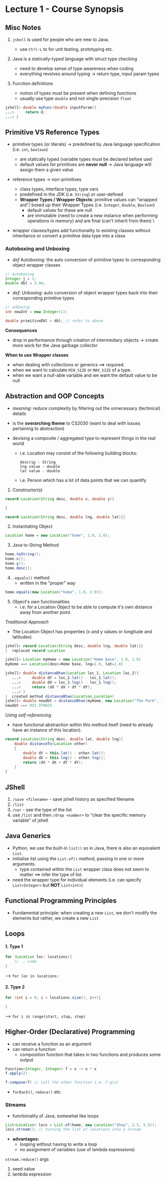 # Lecture 1 - Course Synopsis

## Misc Notes
1. `jshell` is used for people who are new to Java.
    - use `Ctrl-L` to for unit testing, prototyping etc.

2. Java is a statically-typed language with struct type checking
    - need to develop sense of type awareness when coding
    - everything revolves around typing -> return type, input param types

3. Function definitions
    - notion of types must be present when defining functions
    - usually use type `double` and not single-precision `float`

```java
jshell> double myFunc(double inputParam){
...>     return d;
...> }
```

## Primitive VS Reference Types
- primitive types (or literals) -> predefined by Java language specification (i.e. `int`, `boolean`)
	- are statically typed (variable types must be declared before use)
	- default values for primitives are **never null** -> Java language will assign them a given value

- reference types -> non-primitives
    - class types, interface types, type vars
    - predefined in the JDK (i.e. `String`) or user-defined
    - **Wrapper Types / Wrapper Objects**: primitive values can "wrapped ard"/ boxed up their Wrapper Types (i.e. `Integer`, `Double`, `Boolean`)
	    - default values for these are null
	    - are immutable (need to create a new instance when performing operations in memory) and are final (can't inherit from them)
\
- wrapper classes/types add functionality to existing classes without inheritance or convert a primitive data type into a class
### Autoboxing and Unboxing
- *def* Autoboxing: the auto conversion of primitive types to corresponding object wrapper classes
```java
// autoboxing
Integer j = 1;
Double dbl = 3.94;
```

- *def*: Unboxing: auto conversion of object wrapper types back into their corresponding primitive types
```java
// unboxing
int newInt = new Integer(1);

double primitiveDbl = dbl; // refer to above
```

**Consequences**
- drop in performance through creation of intermediary objects -> create more work for the Java garbage collector

**When to use Wrapper classes**
- when dealing with collections or generics $\implies$ required.
- when we want to calculate `MIN_SIZE` or `MAX_SIZE` of a type.
- when we want a null-able variable and we want the default value to be null
## Abstraction and OOP Concepts
- *meaning*: reduce complexity by filtering out the unnecessary (technical) details
- is the **overarching theme** to CS2030 (want to deal with issues pertaining to abstraction)

- devising a composite / aggregated type to represent things in the real world
	- i.e. Location may consist of the following building blocks:
		```
		descrip - String
		lng value - double
		lat value - double
		```
	- i.e. Person which has a lot of data points that we can quantify

1. Constructor(s)
```java
record Location(String desc, double x, double y){

}

record Location(String desc, double lng, double lat){}
```

2. Instantiating Object
```java
Location home = new Location("home", 1.0, 2.0);
```

3. Java to-String Method
```java
home.toString();
home.x();
home.y();
home.desc();
```

4. `.equals()` method
	- written in the "proper" way
```java
home.equals(new Location("home", 1.0, 2.0));
```

5. Object's own functionalities
	- i.e. for a Location Object to be able to compute it's own distance away from another point.

*Traditional Approach*
- The Location Object has properties (x and y values or longitude and latitudes)
```java
jshell> record Location(String desc, double lng, double lat){}
|  replaced record Location

jshell> Location myHome = new Location("Home base", 1.0, 1.0)
myHome ==> Location[desc=Home base, lng=1.0, lat=1.0]

jshell> double distanceBtwn(Location loc_1, Location loc_2){
   ...>     double dY = loc_2.lat() - loc_1.lat();
   ...>     double dX = loc_2.lng() - loc_1.lng();
   ...>     return (dX * dX + dY * dY);
   ...> }
|  created method distanceBtwn(Location,Location)
jshell> double newdbt = distanceBtwn(myHome, new Location("The Park", 10.5, 30.345));
newdbt ==> 951.379025
```

*Using self-referencing*
- have functional abstraction within this method itself (need to already have an instance of this location).
```java
record Location(String desc, double lat, double lng){
	double distanceTo(Location other)
	{
		double dY = this.lat() - other.lat();
		double dX = this.lng() - other.lng();
		return (dX * dX + dY * dY);
	}
}
```


## JShell
1. `/save <filename>` - save jshell history as specified filename
2. `/list`
3. `/var` - see the type of the list
4. use `/list` and then `/drop <number>` to "clear the specific memory variable" of jshell
## Java Generics
- Python, we use the built-in `list()` so in Java, there is also an equivalent `List`.
- initialise list using the `List.of()` method, passing in one or more arguments.
	- type contained within the `List` wrapper class does not seem to matter $\implies$ infer the type of list.
- need the wrapper type for individual elements (i.e. can specify `List<Integer>` but **NOT** `List<int>`)

## Functional Programming Principles
- Fundamental principle: when creating a new `List`, we don't modify the elements but rather, we create a new `List` 
## Loops
#### 1. Type 1
```java
for (Location loc: locations){
    // .. code
}
```
--> `for loc in locations:`

#### 2. Type 2
```java
for (int i = 0; i < locations.size(), i++){

}
```
--> `for i in range(start, stop, step)`


## Higher-Order (Declarative) Programming
- can receive a function as an argument
- can return a function
    - composition function that takes in two functions and produces some output

```java
Function<Integer, Integer> f = x -> x * x
f.apply(2)

f.compose(f) // call the other function i.e. f⋅g(x)
```

- `forEach()`, `reduce()` etc.

### Streams
- functionality of Java, somewhat like loops
```Java
List<Location> locs = List.of(home, new Location("Shop", 2.5, 3.5));
locs.stream(); // turning the list of locations into a stream
```

- **advantages:** 
	- looping without having to write a loop
	- no assignment of variables (use of lambda expressions)


`stream.reduce()` args
1. seed value
2. lambda expression
